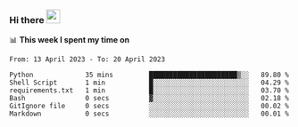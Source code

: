 ### Hi there <a href="https://www.gautamkrishnar.com/"><img src="https://media.giphy.com/media/hvRJCLFzcasrR4ia7z/giphy.gif" width="25px"></a>

📊 **This week I spent my time on**

<!--START_SECTION:waka-->

```text
From: 13 April 2023 - To: 20 April 2023

Python             35 mins         ██████████████████████▒░░   89.80 %
Shell Script       1 min           █░░░░░░░░░░░░░░░░░░░░░░░░   04.29 %
requirements.txt   1 min           █░░░░░░░░░░░░░░░░░░░░░░░░   03.70 %
Bash               0 secs          ▓░░░░░░░░░░░░░░░░░░░░░░░░   02.18 %
GitIgnore file     0 secs          ░░░░░░░░░░░░░░░░░░░░░░░░░   00.02 %
Markdown           0 secs          ░░░░░░░░░░░░░░░░░░░░░░░░░   00.01 %
```

<!--END_SECTION:waka-->
